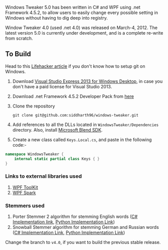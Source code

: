 Windows Tweaker 5.0 has been written in C# and WPF using .net Framework 4.5.2, to allow users to easily change every possible setting in Windows without having to dig deep into registry.

Window Tweaker 4.0 (used .net 4.0) was released on March-4, 2012.
The latest version 5.0 is currently under development, and is a complete re-write from scratch.

## To Build
Head to this [Lifehacker article](http://lifehacker.com/5983680/how-the-heck-do-i-use-github "Lifehacker") if you don't know how to setup git on Windows.

1. Download [Visual Studio Express 2013 for Windows Desktop](http://msdn.microsoft.com/en-us/dn369242), in case you don't have a paid license for Visual Studio 2013. 

2. Download .net Framework 4.5.2 Developer Pack from [here](http://www.microsoft.com/en-us/download/details.aspx?id=42637)

2. Clone the repository

    ```git clone git@github.com:siddharth96/windows-tweaker.git```

3. Add references to all the DLLs located in ```WindowsTweaker/Dependencies``` directory. Also, install [Microsoft Blend SDK](http://www.microsoft.com/en-us/download/details.aspx?id=10801).

4. Create a new class called ```Keys.Local.cs```, and paste in the following code:-
```csharp
namespace WindowsTweaker {
    internal static partial class Keys { }
}
```

### Links to external libraries used
1. [WPF ToolKit](https://wpftoolkit.codeplex.com/)
2. [WPF Spark](https://wpfspark.codeplex.com/)

### Stemmers used
1. Porter Stemmer 2 algorithm for stemming English words ([C# Implementation link](http://alski.net/post/2007/09/16/0a-Porter-Stemmer-2-C-implementation0a-0a-.aspx), [Python Implementation Link](https://pypi.python.org/pypi/stemming/1.0))
2. Snowball Stemmer algorithm for stemming German and Russian words ([C# Implementation Link](http://www.iveonik.com/blog/2011/08/snowball-stemmers-on-csharp-free-download/), [Python Implementation Link](https://pypi.python.org/pypi/PyStemmer/1.0.1))

Change the branch to ```v4.0```, if you want to build the previous stable release.